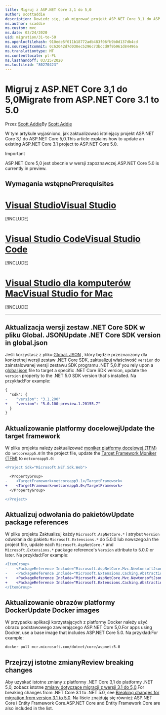 ```yaml
---
title: Migruj z ASP.NET Core 3,1 do 5,0
author: scottaddie
description: Dowiedz się, jak migrować projekt ASP.NET Core 3,1 do ASP.NET Core 5,0.
ms.author: scaddie
ms.custom: mvc
ms.date: 03/24/2020
uid: migration/31-to-50
ms.openlocfilehash: 910ede5f011b18772adb483f06fb9b0d137db4cd
ms.sourcegitcommit: 0c62042d7d030ec5296c73bccd9f9b961d84496a
ms.translationtype: MT
ms.contentlocale: pl-PL
ms.lasthandoff: 03/25/2020
ms.locfileid: "80270423"
---
```

# <a name="migrate-from-aspnet-core-31-to-50"></a><span data-ttu-id="9f355-103">Migruj z ASP.NET Core 3,1 do 5,0</span><span class="sxs-lookup"><span data-stu-id="9f355-103">Migrate from ASP.NET Core 3.1 to 5.0</span></span>

<span data-ttu-id="9f355-104">Przez [Scott Addie](https://github.com/scottaddie)</span><span class="sxs-lookup"><span data-stu-id="9f355-104">By [Scott Addie](https://github.com/scottaddie)</span></span>

<span data-ttu-id="9f355-105">W tym artykule wyjaśniono, jak zaktualizować istniejący projekt ASP.NET Core 3,1 do ASP.NET Core 5,0.</span><span class="sxs-lookup"><span data-stu-id="9f355-105">This article explains how to update an existing ASP.NET Core 3.1 project to ASP.NET Core 5.0.</span></span>

> [!IMPORTANT]
> <span data-ttu-id="9f355-106">ASP.NET Core 5,0 jest obecnie w wersji zapoznawczej.</span><span class="sxs-lookup"><span data-stu-id="9f355-106">ASP.NET Core 5.0 is currently in preview.</span></span>

## <a name="prerequisites"></a><span data-ttu-id="9f355-107">Wymagania wstępne</span><span class="sxs-lookup"><span data-stu-id="9f355-107">Prerequisites</span></span>

# <a name="visual-studio"></a>[<span data-ttu-id="9f355-108">Visual Studio</span><span class="sxs-lookup"><span data-stu-id="9f355-108">Visual Studio</span></span>](#tab/visual-studio)

[!INCLUDE[](~/includes/net-core-prereqs-vs-5.0.md)]

# <a name="visual-studio-code"></a>[<span data-ttu-id="9f355-109">Visual Studio Code</span><span class="sxs-lookup"><span data-stu-id="9f355-109">Visual Studio Code</span></span>](#tab/visual-studio-code)

[!INCLUDE[](~/includes/net-core-prereqs-vsc-5.0.md)]

# <a name="visual-studio-for-mac"></a>[<span data-ttu-id="9f355-110">Visual Studio dla komputerów Mac</span><span class="sxs-lookup"><span data-stu-id="9f355-110">Visual Studio for Mac</span></span>](#tab/visual-studio-mac)

[!INCLUDE[](~/includes/net-core-prereqs-mac-5.0.md)]

---

## <a name="update-net-core-sdk-version-in-globaljson"></a><span data-ttu-id="9f355-111">Aktualizacja wersji zestaw .NET Core SDK w pliku Global. JSON</span><span class="sxs-lookup"><span data-stu-id="9f355-111">Update .NET Core SDK version in global.json</span></span>

<span data-ttu-id="9f355-112">Jeśli korzystasz z pliku [Global. JSON](/dotnet/core/tools/global-json) , który będzie przeznaczony dla konkretnej wersji zestaw .NET Core SDK, zaktualizuj właściwość `version` do zainstalowanej wersji zestawu SDK programu .NET 5,0.</span><span class="sxs-lookup"><span data-stu-id="9f355-112">If you rely upon a [global.json](/dotnet/core/tools/global-json) file to target a specific .NET Core SDK version, update the `version` property to the .NET 5.0 SDK version that's installed.</span></span> <span data-ttu-id="9f355-113">Na przykład:</span><span class="sxs-lookup"><span data-stu-id="9f355-113">For example:</span></span>

```diff
{
  "sdk": {
-    "version": "3.1.200"
+    "version": "5.0.100-preview.1.20155.7"
  }
}
```

## <a name="update-the-target-framework"></a><span data-ttu-id="9f355-114">Aktualizowanie platformy docelowej</span><span class="sxs-lookup"><span data-stu-id="9f355-114">Update the target framework</span></span>

<span data-ttu-id="9f355-115">W pliku projektu należy zaktualizować [moniker platformy docelowej (TFM)](/dotnet/standard/frameworks) do `netcoreapp5.0`:</span><span class="sxs-lookup"><span data-stu-id="9f355-115">In the project file, update the [Target Framework Moniker (TFM)](/dotnet/standard/frameworks) to `netcoreapp5.0`:</span></span>

```diff
<Project Sdk="Microsoft.NET.Sdk.Web">

  <PropertyGroup>
-    <TargetFramework>netcoreapp3.1</TargetFramework>
+    <TargetFramework>netcoreapp5.0</TargetFramework>
  </PropertyGroup>

</Project>
```

## <a name="update-package-references"></a><span data-ttu-id="9f355-116">Aktualizuj odwołania do pakietów</span><span class="sxs-lookup"><span data-stu-id="9f355-116">Update package references</span></span>

<span data-ttu-id="9f355-117">W pliku projektu Zaktualizuj każdy `Microsoft.AspNetCore.*` i atrybut `Version` odwołania do pakietu `Microsoft.Extensions.*` do 5.0.0 lub nowszego.</span><span class="sxs-lookup"><span data-stu-id="9f355-117">In the project file, update each `Microsoft.AspNetCore.*` and `Microsoft.Extensions.*` package reference's `Version` attribute to 5.0.0 or later.</span></span> <span data-ttu-id="9f355-118">Na przykład:</span><span class="sxs-lookup"><span data-stu-id="9f355-118">For example:</span></span>

```diff
<ItemGroup>
-    <PackageReference Include="Microsoft.AspNetCore.Mvc.NewtonsoftJson" Version="3.1.2" />
-    <PackageReference Include="Microsoft.Extensions.Caching.Abstractions" Version="3.1.2" />
+    <PackageReference Include="Microsoft.AspNetCore.Mvc.NewtonsoftJson" Version="5.0.0-preview.1.20124.5" />
+    <PackageReference Include="Microsoft.Extensions.Caching.Abstractions" Version="5.0.0-preview.1.20120.4" />
</ItemGroup>
```

## <a name="update-docker-images"></a><span data-ttu-id="9f355-119">Aktualizowanie obrazów platformy Docker</span><span class="sxs-lookup"><span data-stu-id="9f355-119">Update Docker images</span></span>

<span data-ttu-id="9f355-120">W przypadku aplikacji korzystających z platformy Docker należy użyć obrazu podstawowego zawierającego ASP.NET Core 5,0.</span><span class="sxs-lookup"><span data-stu-id="9f355-120">For apps using Docker, use a base image that includes ASP.NET Core 5.0.</span></span> <span data-ttu-id="9f355-121">Na przykład:</span><span class="sxs-lookup"><span data-stu-id="9f355-121">For example:</span></span>

```bash
docker pull mcr.microsoft.com/dotnet/core/aspnet:5.0
```

## <a name="review-breaking-changes"></a><span data-ttu-id="9f355-122">Przejrzyj istotne zmiany</span><span class="sxs-lookup"><span data-stu-id="9f355-122">Review breaking changes</span></span>

<span data-ttu-id="9f355-123">Aby uzyskać istotne zmiany z platformy .NET Core 3,1 do platformy .NET 5,0, zobacz istotne [zmiany dotyczące migracji z wersji 3,1 do 5,0](/dotnet/core/compatibility/3.1-5.0).</span><span class="sxs-lookup"><span data-stu-id="9f355-123">For breaking changes from .NET Core 3.1 to .NET 5.0, see [Breaking changes for migration from version 3.1 to 5.0](/dotnet/core/compatibility/3.1-5.0).</span></span> <span data-ttu-id="9f355-124">Na liście znajdują się również ASP.NET Core i Entity Framework Core.</span><span class="sxs-lookup"><span data-stu-id="9f355-124">ASP.NET Core and Entity Framework Core are also included in the list.</span></span>
